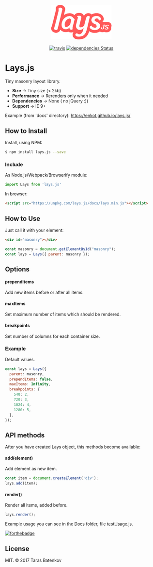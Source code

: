 <p align="center">
  <img src="docs/lays.svg" width="200" alt="Lays.js">
  <br><br>
  <a href="https://travis-ci.org/Enkot/Lays.js"><img src="https://travis-ci.org/Enkot/Lays.js.svg?branch=master" alt="travis"></a> <a href="https://david-dm.org/Enkot/Lays.js"><img src="https://david-dm.org/Enkot/Lays.js.svg" alt="dependencies Status"></a>
</p>

# Lays.js

Tiny masonry layout library.

- **Size** -> Tiny size (< 2kb)
- **Performance** -> Rerenders only when it needed
- **Dependencies** -> None ( no jQuery :))
- **Support** -> IE 9+

Example (from 'docs' directory): 
https://enkot.github.io/lays.js/

## How to Install
Install, using NPM:
```sh
$ npm install lays.js --save
```
### Include
As Node.js/Webpack/Browserify module:
```javascript
import Lays from 'lays.js'
```
In browser:
```html
<script src="https://unpkg.com/lays.js/docs/lays.min.js"></script>
```

## How to Use
Just call it with your element:
```html
<div id="masonry"></div>
```
```javascript
const masonry = document.getElementById("masonry");
const lays = Lays({ parent: masonry });
```

## Options

#### prependItems
Add new items before or after all items.

#### maxItems
Set maximum number of items which should be rendered.

#### breakpoints
Set number of columns for each container size.

### Example
Default values.
```javascript
const lays = Lays({ 
  parent: masonry, 
  prependItems: false,
  maxItems: Infinity, 
  breakpoints: {
    540: 2,
    720: 3,
    1024: 4,
    1280: 5,
  },
});
```

## API methods
After you have created Lays object, this methods become available:

#### add(element)
Add element as new item.
```javascript
const item = document.createElement('div');
lays.add(item);
```

#### render()
Render all items, added before.
```javascript
lays.render();
```

Example usage you can see in the [Docs](https://github.com/enkot/lays.js/tree/master/docs) folder, file [testUsage.js](https://github.com/enkot/lays.js/blob/master/docs/testUsage.js).

[![forthebadge](http://forthebadge.com/images/badges/winter-is-coming.svg)](http://forthebadge.com)

## License
MIT. © 2017 Taras Batenkov